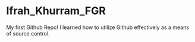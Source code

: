# Ifrah_Khurram_FGR
My first Github Repo! I learned how to utilize Github effectively as a means of source control.
